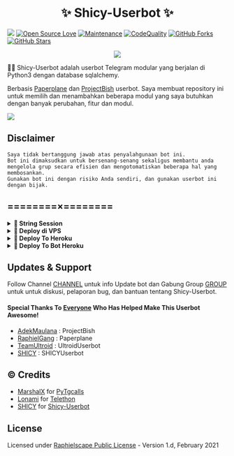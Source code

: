  <h1 align="center">✨  Shicy-Userbot ✨</h1>

<a href="https://github.com/sip-userbot/Shicy-Userbot/commits"> <img src="https://img.shields.io/github/last-commit/sip-userbot/Shicy-Userbot?color=red&logo=github&logoColor=blue&style=for-the-badge" /></a>
[![Open Source Love](https://badges.frapsoft.com/os/v2/open-source.png?v=103)](https://github.com/sip-userbot/Shicy-Userbot)
[![Maintenance](https://img.shields.io/badge/Maintained%3F-Yes-blue)](https://GitHub.com/sip-userbot/Shicy-Userbot/graphs/commit-activity)
[![CodeQuality](https://img.shields.io/codacy/grade/a723cb464d5a4d25be3152b5d71de82d?color=blue&logo=codacy)](https://app.codacy.com/gh/sip-userbot/Shicy-Userbot/dashboard)
[![GitHub Forks](https://img.shields.io/github/forks/sip-userbot/Shicy-Userbot?&logo=github)](https://github.com/sip-userbot/Shicy-Userbot/fork)
[![GitHub Stars](https://img.shields.io/github/stars/sip-userbot/Shicy-Userbot?&logo=github)](https://github.com/sip-userbot/Shicy-Userbot/stargazers)


<p align="center">
  <img src="https://telegra.ph/file/55d4f8d54263f20fbcb31.jpg">
</p>

👩‍💻 Shicy-Userbot adalah userbot Telegram modular yang berjalan di Python3 dengan database sqlalchemy.

Berbasis [Paperplane](https://github.com/RaphielGang/Telegram-UserBot) dan [ProjectBish](https://github.com/adekmaulana/ProjectBish) userbot.
Saya membuat repository ini untuk memilih dan menambahkan beberapa modul yang saya butuhkan dengan banyak perubahan, fitur dan modul.

<a href="https://heroku.com/deploy?template=https://github.com/sip-userbot/Shicy-Userbot"><img src="https://www.herokucdn.com/deploy/button.svg"></a>

## Disclaimer

```
Saya tidak bertanggung jawab atas penyalahgunaan bot ini.
Bot ini dimaksudkan untuk bersenang-senang sekaligus membantu anda
mengelola grup secara efisien dan mengotomatiskan beberapa hal yang membosankan.
Gunakan bot ini dengan risiko Anda sendiri, dan gunakan userbot ini dengan bijak.
```

## ========×========

<details>
<summary><b>🔗 String Session</b></summary>
<br>
    
> Anda memerlukan API_ID & API_HASH untuk menghasilkan sesi telethon. ambil APP ID dan API Hash di my.telegram.org
<h4> Generate Session via Repl: </h4>    
<p><a href="https://repl.it/sip-userbot/ShicyString?lite=1&outputonly=1"><img src="https://img.shields.io/badge/Generate%20On%20Repl-blueviolet?style=for-the-badge&logo=appveyor" width="200""/></a></p>
<h4> Generate Session via Telegram StringGen Bot: </h4>    
<p><a href="https://t.me/ShicyStringRobot"><img src="https://img.shields.io/badge/TG%20String%20Gen%20Bot-blueviolet?style=for-the-badge&logo=appveyor" width="200""/></a></p>
    
</details>

<details>
<summary><b>🔗 Deploy di VPS</b></summary>
<br>

### Tutorial Deploy di VPS


 • `git clone https://github.com/sip-userbot/Shicy-Userbot`

 • `cd Shicy-Userbot`

 • `pip3 install -U -r requirements.txt`

 • `mv sample_config.env config.env`

 • `nano config.env`
  - isi vars
  - Jika sudah 
  - ketik ctrl + S
  - ctrl + X

 • `screen -S Shicy-Userbot`

 • `bash start`

</details>

<details>
<summary><b>🔗 Deploy To Heroku</b></summary>
<br>

<p><a href="https://heroku.com/deploy?template=https://github.com/sip-userbot/Shicy-Userbot"><img src="https://img.shields.io/badge/BUAT DI-HEROKU-aqua?style=plastic&logo=heroku&logoColor=gold"width="300" /></a></p>

</details>

<details>
<summary><b>🔗 Deploy To Bot Heroku</b></summary>
<br>

<p><a href="https://telegram.dog/XTZ_HerokuBot?start=c2lwLVVzZXJib3QvU2hpY3ktVXNlcmJvdCBTaGljeS1Vc2VyYm90IA=="><img src="https://img.shields.io/badge/BUAT DI -BOT HEROKU-aqua?style=plastic&logo=heroku&logoColor=gold"width="300" height="45" /></a></p>

</details>

## Updates & Support

Follow Channel [CHANNEL](https://t.me/ShicyxC0d) untuk info Update bot dan Gabung Group [GROUP](https://t.me/ShicyyXCode) untuk untuk diskusi, pelaporan bug, dan bantuan tentang Shicy-Userbot.

#### Special Thanks To [Everyone](https://github.com/mrismanaziz/Man-Userbot/graphs/contributors) Who Has Helped Make This Userbot Awesome!
-  [AdekMaulana](https://github.com/adekmaulana) : ProjectBish
-  [RaphielGang](https://github.com/RaphielGang) : Paperplane
-  [TeamUltroid](https://github.com/TeamUltroid/Ultroid) :  UltroidUserbot
-  [SHICY](https://github.com/sip-userbot/Shicy-Userbot) :  SHICYUserbot

## © Credits
-  [MarshalX](https://github.com/MarshalX) for [PyTgcalls](https://github.com/MarshalX/tgcalls)
-  [Lonami](https://github.com/LonamiWebs/) for [Telethon](https://github.com/LonamiWebs/Telethon)
-  [SHICY](https://github.com/sip-userbot) for [Shicy-Userbot](https://github.com/sip-userbot/Shicy-Userbot)

## License
Licensed under [Raphielscape Public License](https://github.com/sip-userbot/Shicy-Userbot/blob/Shicy-Userbot/LICENSE) - Version 1.d, February 2021


